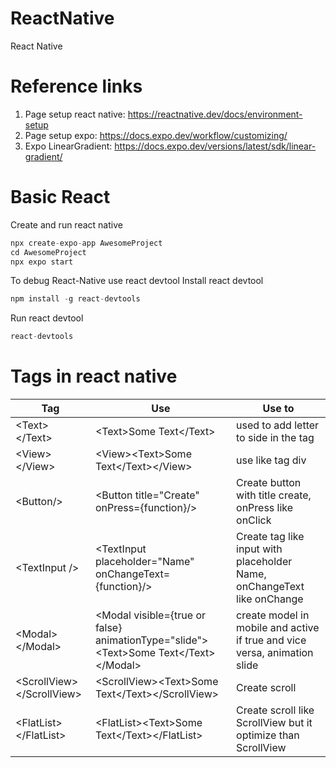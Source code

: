 # ReactNative

React Native

# Reference links

1. Page setup react native: https://reactnative.dev/docs/environment-setup
2. Page setup expo: https://docs.expo.dev/workflow/customizing/
3. Expo LinearGradient: https://docs.expo.dev/versions/latest/sdk/linear-gradient/

# Basic React

Create and run react native

```c
npx create-expo-app AwesomeProject
cd AwesomeProject
npx expo start
```

To debug React-Native use react devtool
Install react devtool

```c
npm install -g react-devtools
```

Run react devtool

```c
react-devtools
```

# Tags in react native

| Tag                         | Use                                                                                     | Use to                                                                    |
| --------------------------- | --------------------------------------------------------------------------------------- | ------------------------------------------------------------------------- |
| \<Text>\</Text>             | \<Text>Some Text\</Text>                                                                | used to add letter to side in the tag                                     |
| \<View>\</View>             | \<View>\<Text>Some Text\</Text>\</View>                                                 | use like tag div                                                          |
| \<Button/>                  | \<Button title="Create" onPress={function}/>                                            | Create button with title create, onPress like onClick                     |
| \<TextInput />              | \<TextInput placeholder="Name" onChangeText={function}/>                                | Create tag like input with placeholder Name, onChangeText like onChange   |
| \<Modal>\</Modal>           | \<Modal visible={true or false} animationType="slide">\<Text>Some Text\</Text>\</Modal> | create model in mobile and active if true and vice versa, animation slide |
| \<ScrollView>\</ScrollView> | \<ScrollView>\<Text>Some Text\</Text>\</ScrollView>                                     | Create scroll                                                             |
| \<FlatList>\</FlatList>     | \<FlatList>\<Text>Some Text\</Text>\</FlatList>                                         | Create scroll like ScrollView but it optimize than ScrollView             |
